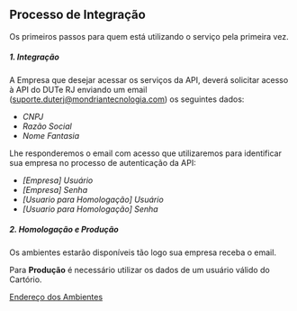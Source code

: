 ## Processo de Integração

Os primeiros passos para quem está utilizando o serviço pela primeira vez.

##### 1. Integração

A Empresa que desejar acessar os serviços da API, deverá solicitar acesso à API do DUTe RJ enviando um email (suporte.duterj@mondriantecnologia.com) os seguintes dados:

* *CNPJ*
* *Razão Social*
* *Nome Fantasia*

Lhe responderemos o email com acesso que utilizaremos para identificar sua empresa no processo de autenticação da API:

* *[Empresa] Usuário*
* *[Empresa] Senha*
* *[Usuario para Homologação] Usuário*
* *[Usuario para Homologação] Senha*

##### 2. Homologação e Produção

Os ambientes estarão disponíveis tão logo sua empresa receba o email.

Para __Produção__ é necessário utilizar os dados de um usuário válido do Cartório.

[Endereço dos Ambientes](ambiente.md)
